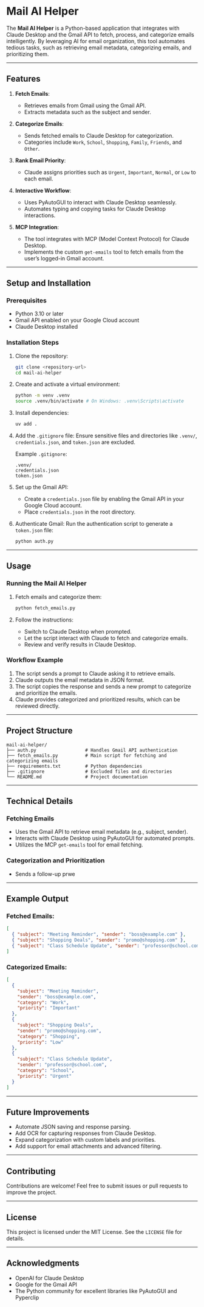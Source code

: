 # Mail AI Helper

The **Mail AI Helper** is a Python-based application that integrates with Claude Desktop and the Gmail API to fetch, process, and categorize emails intelligently. By leveraging AI for email organization, this tool automates tedious tasks, such as retrieving email metadata, categorizing emails, and prioritizing them.

---

## **Features**

1. **Fetch Emails**:

   - Retrieves emails from Gmail using the Gmail API.
   - Extracts metadata such as the subject and sender.

2. **Categorize Emails**:

   - Sends fetched emails to Claude Desktop for categorization.
   - Categories include `Work`, `School`, `Shopping`, `Family`, `Friends`, and `Other`.

3. **Rank Email Priority**:

   - Claude assigns priorities such as `Urgent`, `Important`, `Normal`, or `Low` to each email.

4. **Interactive Workflow**:

   - Uses PyAutoGUI to interact with Claude Desktop seamlessly.
   - Automates typing and copying tasks for Claude Desktop interactions.

5. **MCP Integration**:

   - The tool integrates with MCP (Model Context Protocol) for Claude Desktop.
   - Implements the custom `get-emails` tool to fetch emails from the user’s logged-in Gmail account.

---

## **Setup and Installation**

### Prerequisites

- Python 3.10 or later
- Gmail API enabled on your Google Cloud account
- Claude Desktop installed

### Installation Steps

1. Clone the repository:

   ```bash
   git clone <repository-url>
   cd mail-ai-helper
   ```

2. Create and activate a virtual environment:

   ```bash
   python -m venv .venv
   source .venv/bin/activate # On Windows: .venv\Scripts\activate
   ```

3. Install dependencies:

   ```bash
   uv add .
   ```

4. Add the `.gitignore` file:
   Ensure sensitive files and directories like `.venv/`, `credentials.json`, and `token.json` are excluded.

   Example `.gitignore`:

   ```plaintext
   .venv/
   credentials.json
   token.json
   ```

5. Set up the Gmail API:

   - Create a `credentials.json` file by enabling the Gmail API in your Google Cloud account.
   - Place `credentials.json` in the root directory.

6. Authenticate Gmail:
   Run the authentication script to generate a `token.json` file:

   ```bash
   python auth.py
   ```

---

## **Usage**

### Running the Mail AI Helper

1. Fetch emails and categorize them:

   ```bash
   python fetch_emails.py
   ```

2. Follow the instructions:

   - Switch to Claude Desktop when prompted.
   - Let the script interact with Claude to fetch and categorize emails.
   - Review and verify results in Claude Desktop.

### Workflow Example

1. The script sends a prompt to Claude asking it to retrieve emails.
2. Claude outputs the email metadata in JSON format.
3. The script copies the response and sends a new prompt to categorize and prioritize the emails.
4. Claude provides categorized and prioritized results, which can be reviewed directly.

---

## **Project Structure**

```
mail-ai-helper/
├── auth.py                  # Handles Gmail API authentication
├── fetch_emails.py          # Main script for fetching and categorizing emails
├── requirements.txt         # Python dependencies
├── .gitignore               # Excluded files and directories
└── README.md                # Project documentation
```

---

## **Technical Details**

### Fetching Emails

- Uses the Gmail API to retrieve email metadata (e.g., subject, sender).
- Interacts with Claude Desktop using PyAutoGUI for automated prompts.
- Utilizes the MCP `get-emails` tool for email fetching.

### Categorization and Prioritization

- Sends a follow-up prwe

---

## **Example Output**

### Fetched Emails:

```json
[
  { "subject": "Meeting Reminder", "sender": "boss@example.com" },
  { "subject": "Shopping Deals", "sender": "promo@shopping.com" },
  { "subject": "Class Schedule Update", "sender": "professor@school.com" }
]
```

### Categorized Emails:

```json
[
  {
    "subject": "Meeting Reminder",
    "sender": "boss@example.com",
    "category": "Work",
    "priority": "Important"
  },
  {
    "subject": "Shopping Deals",
    "sender": "promo@shopping.com",
    "category": "Shopping",
    "priority": "Low"
  },
  {
    "subject": "Class Schedule Update",
    "sender": "professor@school.com",
    "category": "School",
    "priority": "Urgent"
  }
]
```

---

## **Future Improvements**

- Automate JSON saving and response parsing.
- Add OCR for capturing responses from Claude Desktop.
- Expand categorization with custom labels and priorities.
- Add support for email attachments and advanced filtering.

---

## **Contributing**

Contributions are welcome! Feel free to submit issues or pull requests to improve the project.

---

## **License**

This project is licensed under the MIT License. See the `LICENSE` file for details.

---

## **Acknowledgments**

- OpenAI for Claude Desktop
- Google for the Gmail API
- The Python community for excellent libraries like PyAutoGUI and Pyperclip

